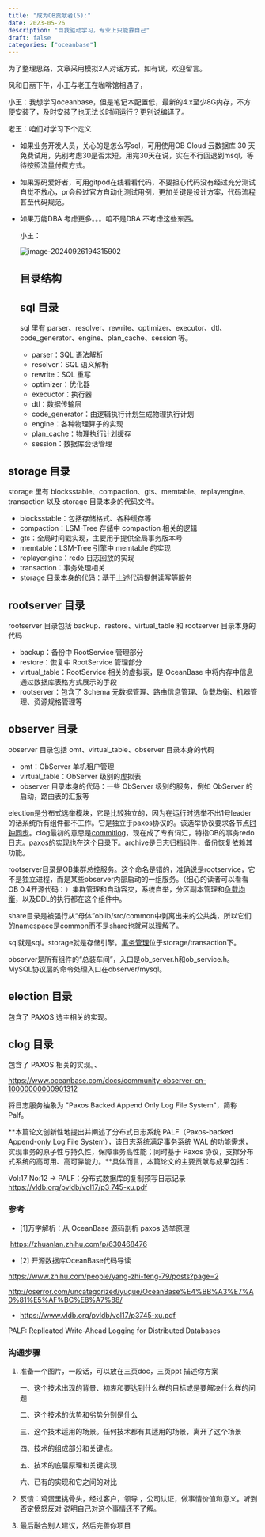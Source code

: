 ```yaml
---
title: "成为OB贡献者(5):"
date: 2023-05-26
description: "自我驱动学习，专业上只能靠自己"
draft: false
categories: ["oceanbase"]
---
```








为了整理思路，文章采用模拟2人对话方式，如有误，欢迎留言。





风和日丽下午，小王与老王在咖啡馆相遇了，

小王：我想学习oceanbase，但是笔记本配置低，最新的4.x至少8G内存，不方便安装了，及时安装了也无法长时间运行？更别说编译了。

老王：咱们对学习下个定义

- 如果业务开发人员，关心的是怎么写sql，可用使用OB Cloud 云数据库 30 天免费试用，先别考虑30是否太短。用完30天在说，实在不行回退到msql，等待按照流量付费方式。

- 如果源码爱好者，可用gitpod在线看看代码，不要担心代码没有经过充分测试自觉不放心，pr会经过官方自动化测试用例，更加关键是设计方案，代码流程  甚至代码规范。

- 如果万能DBA 考虑更多。。。咱不是DBA 不考虑这些东西。

  

  小王：

  ![image-20240926194315902](D:\db\daily-interview\blog\content\post\oceanbase\2024\assets\image-20240926194315902.png)

  

  

  

  ## 目录结构
  
  ## sql 目录
  
  sql 里有 parser、resolver、rewrite、optimizer、executor、dtl、code_generator、engine、plan_cache、session 等。
  
  - parser：SQL 语法解析
  - resolver：SQL 语义解析
  - rewrite：SQL 重写
  - optimizer：优化器
  - execuctor：执行器
  - dtl：数据传输层
  - code_generator：由逻辑执行计划生成物理执行计划
  - engine：各种物理算子的实现
  - plan_cache：物理执行计划缓存
  - session：数据库会话管理
  
  

## storage 目录

storage 里有 blocksstable、compaction、gts、memtable、replayengine、transaction 以及 storage 目录本身的代码文件。

- blocksstable：包括存储格式、各种缓存等
- compaction：LSM-Tree 存储中 compaction 相关的逻辑
- gts：全局时间戳实现，主要用于提供全局事务版本号
- memtable：LSM-Tree 引擎中 memtable 的实现
- replayengine：redo 日志回放的实现
- transaction：事务处理相关
- storage 目录本身的代码：基于上述代码提供读写等服务



## rootserver 目录

rootserver 目录包括 backup、restore、virtual_table 和 rootserver 目录本身的代码

- backup：备份中 RootService 管理部分
- restore：恢复中 RootService 管理部分
- virtual_table：RootService 相关的虚拟表，是 OceanBase 中将内存中信息通过数据库表格方式展示的手段
- rootserver：包含了 Schema 元数据管理、路由信息管理、负载均衡、机器管理、资源规格管理等

## observer 目录

observer 目录包括 omt、virtual_table、observer 目录本身的代码

- omt：ObServer 单机租户管理
- virtual_table：ObServer 级别的虚拟表
- observer 目录本身的代码：一些 ObServer 级别的服务，例如 ObServer 的启动，路由表的汇报等



election是分布式选举模块，它是比较独立的，因为在运行时选举不出1号leader的话系统所有组件都不工作。它是独立于paxos协议的。该选举协议要求各节点[时钟同步](https://zhida.zhihu.com/search?content_id=172528154&content_type=Article&match_order=1&q=时钟同步&zhida_source=entity)。clog最初的意思是[commitlog](https://zhida.zhihu.com/search?content_id=172528154&content_type=Article&match_order=1&q=commitlog&zhida_source=entity)，现在成了专有词汇，特指OB的事务redo日志。[paxos](https://zhida.zhihu.com/search?content_id=172528154&content_type=Article&match_order=2&q=paxos&zhida_source=entity)的实现也在这个目录下。archive是日志归档组件，备份恢复依赖其功能。

rootserver目录是OB集群总控服务。这个命名是错的，准确说是rootservice，它不是独立进程，而是某些observer内部启动的一组服务。（细心的读者可以看看OB 0.4开源代码：）集群管理和自动容灾，系统自举，分区副本管理和[负载均衡](https://zhida.zhihu.com/search?content_id=172528154&content_type=Article&match_order=1&q=负载均衡&zhida_source=entity)，以及DDL的执行都在这个组件中。

share目录是被强行从“母体”oblib/src/common中剥离出来的公共类，所以它们的namespace是common而不是share也就可以理解了。

sql就是sql。storage就是存储引擎。[事务管理](https://zhida.zhihu.com/search?content_id=172528154&content_type=Article&match_order=1&q=事务管理&zhida_source=entity)位于storage/transaction下。

observer是所有组件的“总装车间”，入口是ob_server.h和ob_service.h。MySQL协议层的命令处理入口在observer/mysql。







## election 目录

包含了 PAXOS 选主相关的实现。

## clog 目录

包含了 PAXOS 相关的实现。、



https://www.oceanbase.com/docs/community-observer-cn-10000000000901312



将日志服务抽象为 "Paxos Backed Append Only Log File System"，简称 Palf。



**本篇论文创新性地提出并阐述了分布式日志系统 PALF（Paxos-backed Append-only Log File System），该日志系统满足事务系统 WAL 的功能需求，实现事务的原子性与持久性，保障事务高性能；同时基于 Paxos 协议，支撑分布式系统的高可用、高可靠能力。**具体而言，本篇论文的主要贡献与成果包括：



Vol:17 No:12 → PALF：分布式数据库的复制预写日志记录[https://vldb.org/pvldb/vol17/p3 745-xu.pdf ](https://t.co/7RvIYj8fFH)



### 参考

- [1]万字解析：从 OceanBase 源码剖析 paxos 选举原理

​       https://zhuanlan.zhihu.com/p/630468476

- [2] 开源数据库OceanBase代码导读

https://www.zhihu.com/people/yang-zhi-feng-79/posts?page=2

http://oserror.com/uncategorized/yuque/OceanBase%E4%BB%A3%E7%A0%81%E5%AF%BC%E8%A7%88/

- https://www.vldb.org/pvldb/vol17/p3745-xu.pdf

PALF: Replicated Write-Ahead Logging for Distributed Databases



### 沟通步骤

1. 准备一个图片，一段话，可以放在三页doc，三页ppt 描述你方案

   一、这个技术出现的背景、初衷和要达到什么样的目标或是要解决什么样的问题

   二、这个技术的优势和劣势分别是什么

   三、这个技术适用的场景。任何技术都有其适用的场景，离开了这个场景

   四、技术的组成部分和关键点。

   五、技术的底层原理和关键实现

   六、已有的实现和它之间的对比


2. 反馈：鸡蛋里挑骨头，经过客户，领导 ，公司认证，做事情价值和意义。听到否定愤怒反对 说明自己对这个事情还不了解。

3. 最后融合别人建议，然后完善你项目



